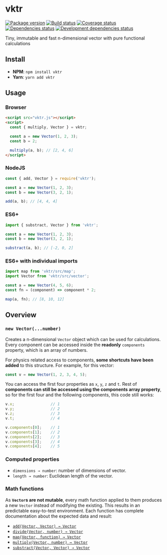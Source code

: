 # vktr

[![Package version](http://img.shields.io/npm/v/vktr.svg)](https://www.npmjs.org/package/redux-scalable)
[![Build status](https://travis-ci.org/p2kmgcl/vktr.svg?branch=master)](https://travis-ci.org/p2kmgcl/vktr)
[![Coverage status](https://coveralls.io/repos/github/p2kmgcl/vktr/badge.svg?branch=master)](https://coveralls.io/github/p2kmgcl/vktr?branch=master)
[![Dependencies status](https://david-dm.org/p2kmgcl/vktr/status.svg)](https://david-dm.org/p2kmgcl/vktr)
[![Development dependencies status](https://david-dm.org/p2kmgcl/vktr/dev-status.svg)](https://david-dm.org/p2kmgcl/vktr?type=dev)

Tiny, immutable and fast n-dimensional vector with pure functional calculations

## Install

- **NPM**: `npm install vktr`
- **Yarn**: `yarn add vktr`

## Usage

### Browser

```html
<script src="vktr.js"></script>
<script>
  const { multiply, Vector } = vktr;

  const a = new Vector(1, 2, 3);
  const b = 2;

  multiply(a, b); // [2, 4, 6]
</script>
```

### NodeJS

```js
const { add, Vector } = require('vktr');

const a = new Vector(1, 2, 3);
const b = new Vector(3, 2, 1);

add(a, b); // [4, 4, 4]
```

### ES6+

```js
import { substract, Vector } from 'vktr';

const a = new Vector(1, 2, 3);
const b = new Vector(3, 2, 1);

substract(a, b); // [-2, 0, 2]
```

### ES6+ with individual imports

```js
import map from 'vktr/src/map';
import Vector from 'vktr/src/vector';

const a = new Vector(4, 5, 6);
const fn = (component) => component * 2;

map(a, fn); // [8, 10, 12]
```

## Overview

### `new Vector(...number)`

Creates a n-dimensional `Vector` object which can be used for calculations.
Every component can be accessed inside the **readonly** `components` property,
which is an array of numbers.

For physics related access  to components, **some shortcuts have been added** to
this structure. For example, for this vector:

```js
const v = new Vector(1, 2, 3, 4, 5);
```

You can access the first four properties as `x`, `y`, `z` and `t`.  Rest of
**components can still be accessed using the components array property**, so
for the first four and the following components, this code still works:

```js
v.x;                // 1
v.y;                // 2
v.z;                // 3
v.t;                // 4

v.components[0];    // 1
v.components[1];    // 2
v.components[2];    // 3
v.components[3];    // 4
v.components[4];    // 5
```

### Computed properties

- `dimensions → number`: number of dimensions of vector.
- `length → number`: Euclidean length of the vector.

### Math functions

As **`Vector`s are not mutable**, every math function applied to them produces
a new `Vector` instead of modifying the existing. This results in an predictable
easy-to-test environment. Each function has complete documentation about the
expected data and result:

- [`add(Vector, Vector) → Vector`](/src/add.js)
- [`divide(Vector, number) → Vector`](/src/divide.js)
- [`map(Vector, function) → Vector`](/src/map.js)
- [`multiply(Vector, number) → Vector`](/src/multiply.js)
- [`substract(Vector, Vector) → Vector`](/src/substract.js)
